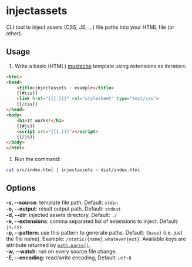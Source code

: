 # injectassets

CLI tool to inject assets (CSS, JS, ...) file paths into your HTML file (or other).

## Usage

1. Write a basic (HTML) [mustache](http://mustache.github.io/) template using extensions as iterators:

  ```html
  <html>
  <head>
      <title>injectassets - example</title>
      {{#css}}
      <link href="{{{.}}}" rel="stylesheet" type="text/css">
      {{/css}}
  </head>
  <body>
      <h1>It works!</h1>
      {{#js}}
      <script src="{{{.}}}"></script>
      {{/js}}
  </body>
  </html>

  ```

1. Run the command:

  ```sh
  cat src/index.html | injectassets > dist/index.html
  ```

## Options
**-s, --source**: template file path. Default: `stdin`  
**-o, --output**: result output path. Default: `stdout`  
**-d, --dir**: injected assets directory. Default: `./`  
**-e, --extensions**: comma separated list of extensions to inject. Default: `js,css`  
**-p, --pattern**: use this pattern to generate paths. Default: `{base}` (i.e. just the file name). Example: `/static/{name}.whatever{ext}`. Available keys are attribute returned by [`path.parse()`](https://nodejs.org/api/path.html#path_path_parse_pathstring).  
**-w, --watch**: run on every source file change.  
**-E, --encoding:** read/write encoding, Default: `utf-8`  
